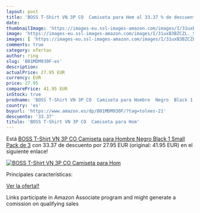 ```yaml
---
layout: post
title: 'BOSS T-Shirt VN 3P CO  Camiseta para Hom al 33.37 % de descuento'
date: 
thumbnailImage: 'https://images-eu.ssl-images-amazon.com/images/I/31uxB3BZCZL._SL200_.jpg'
image: 'https://images-eu.ssl-images-amazon.com/images/I/31uxB3BZCZL._SL200_.jpg'
images: [ 'https://images-eu.ssl-images-amazon.com/images/I/31uxB3BZCZL._SL200_.jpg' ]
comments: true
category: ofertas
author: ring
slug: 'B01MDM930F-es'
description:
actualPrice: 27.95 EUR
currency: EUR
price: 27.95
comparePrice: 41.95 EUR
inStock: true
prodname: 'BOSS T-Shirt VN 3P CO  Camiseta para Hombre  Negro  Black 1  Small Pack de 3'
country: 'es'
buyurl: 'https://www.amazon.es/dp/B01MDM930F/?tag=tolees-21'
descuento: '33.37'
titulo: 'BOSS T-Shirt VN 3P CO  Camiseta para Hom'
---
```


Está [BOSS T-Shirt VN 3P CO  Camiseta para Hombre  Negro  Black 1  Small Pack de 3](https://www.amazon.es/dp/B01MDM930F/?tag=tolees-21) con 33.37 de descuento por 27.95 EUR (original: 41.95 EUR) en el siguiente enlace!

[![BOSS T-Shirt VN 3P CO  Camiseta para Hom](https://images-eu.ssl-images-amazon.com/images/I/31uxB3BZCZL._SL200_.jpg)](https://www.amazon.es/dp/B01MDM930F/?tag=tolees-21)

Principales características:


[Ver la oferta!!](https://www.amazon.es/dp/B01MDM930F/?tag=tolees-21)

Links participate in Amazon Associate program and might generate a comission on qualifying sales


